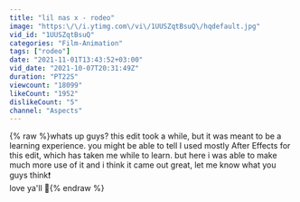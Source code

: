 ```yaml
---
title: "lil nas x - rodeo"
image: "https:\/\/i.ytimg.com\/vi\/1UUSZqtBsuQ\/hqdefault.jpg"
vid_id: "1UUSZqtBsuQ"
categories: "Film-Animation"
tags: ["rodeo"]
date: "2021-11-01T13:43:52+03:00"
vid_date: "2021-10-07T20:31:49Z"
duration: "PT22S"
viewcount: "18099"
likeCount: "1952"
dislikeCount: "5"
channel: "Aspects"
---
```

{% raw %}whats up guys? this edit took a while, but it was meant to be a learning experience. you might be able to tell I used mostly After Effects for this edit, which has taken me while to learn. but here i was able to make much more use of it and i think it came out great, let me know what you guys think❗️<br />love ya'll 🖤{% endraw %}
